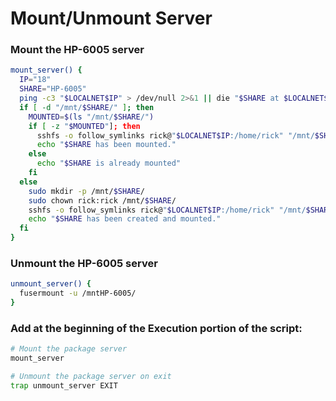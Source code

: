 # Mount/Unmount Server

### Mount the HP-6005 server
```bash
mount_server() {
  IP="18"
  SHARE="HP-6005"
  ping -c3 "$LOCALNET$IP" > /dev/null 2>&1 || die "$SHARE at $LOCALNET$IP is not online."
  if [ -d "/mnt/$SHARE/" ]; then
    MOUNTED=$(ls "/mnt/$SHARE/")
    if [ -z "$MOUNTED"]; then
      sshfs -o follow_symlinks rick@"$LOCALNET$IP:/home/rick" "/mnt/$SHARE/"
      echo "$SHARE has been mounted."
    else
      echo "$SHARE is already mounted"
    fi
  else
    sudo mkdir -p /mnt/$SHARE/
    sudo chown rick:rick /mnt/$SHARE/
    sshfs -o follow_symlinks rick@"$LOCALNET$IP:/home/rick" "/mnt/$SHARE/"
    echo "$SHARE has been created and mounted."
  fi
}
```

### Unmount the HP-6005 server
```bash
unmount_server() {
  fusermount -u /mntHP-6005/
}
```

### Add at the beginning of the Execution portion of the script:
```bash
# Mount the package server
mount_server

# Unmount the package server on exit
trap unmount_server EXIT
```
